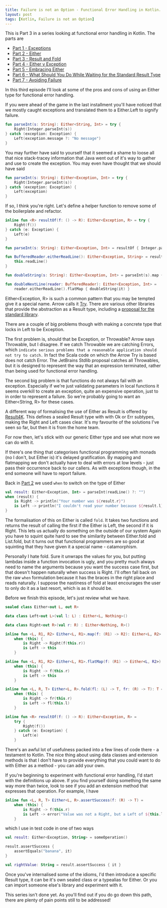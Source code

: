 ```yaml
---
title: Failure is not an Option - Functional Error Handling in Kotlin. Part 3 - Result and Fold
layout: post
tags: [Kotlin, Failure is not an Option]
---
```

This is Part 3 in a series looking at functional error handling in Kotlin. The parts are

* [Part 1 - Exceptions](failure-is-not-an-option-part-1.html)
* [Part 2 - Either](failure-is-not-an-option-part-2.html)
* [Part 3 - Result and Fold](failure-is-not-an-option-part-3.html)
* [Part 4 - Either v Exception](failure-is-not-an-option-part-4.html)
* [Part 5 - Embracing Either](failure-is-not-an-option-part-5.html)
* [Part 6 - What Should You Do While Waiting for the Standard Result Type](failure-is-not-an-option-part-6.html)
* [Part 7 - Avoiding Failure](failure-is-not-an-option-part-7.html)

In this third episode I’ll look at some of the pros and cons of using an Either type for functional error handling.

If you were ahead of the game in the last installment you'll have noticed that we mostly caught exceptions and translated them to a Either.Left to signify failure.

```kotlin
fun parseInt(s: String): Either<String, Int> = try {
    Right(Integer.parseInt(s))
} catch (exception: Exception) {
    Left(exception.message ?: "No message")
}
```

You may further have said to yourself that it seemed a shame to loose all that nice stack-tracey information that Java went out of it's way to gather and use to create the exception. You may even have thought that we should have said

```kotlin
fun parseInt(s: String): Either<Exception, Int> = try {
    Right(Integer.parseInt(s))
} catch (exception: Exception) {
    Left(exception)
}
```

If so, I think you're right. Let's define a helper function to remove some of the boilerplate and refactor.

```kotlin
inline fun <R> resultOf(f: () -> R): Either<Exception, R> = try {
    Right(f())
} catch (e: Exception) {
    Left(e)
}

fun parseInt(s: String): Either<Exception, Int> = resultOf { Integer.parseInt(s) }

fun BufferedReader.eitherReadLine(): Either<Exception, String> = resultOf {
    this.readLine()
}

fun doubleString(s: String): Either<Exception, Int> = parseInt(s).map { 2 * it }

fun doubleNextLine(reader: BufferedReader): Either<Exception, Int> =
    reader.eitherReadLine().flatMap { doubleString(it) }
```

Either<Exception, R> is such a common pattern that you may be tempted give it a special name. Arrow calls it [Try](http://arrow-kt.io/docs/datatypes/try/). There are various other libraries that provide the abstraction as a Result type, including a [proposal for the standard library](https://youtrack.jetbrains.com/issue/KT-18608).

There are a couple of big problems though with making a concrete type that locks in Left to be Exception.

The first problem is, should that be Exception, or Throwable? Arrow says Throwable, but I disagree. If we catch Throwable we are catching Errors, which `indicate serious problems that a reasonable application should not try to catch.` In fact the Scala code on which the Arrow Try is based does not catch Error. The JetBrains Stdlib proposal catches all Throwables, but it is designed to represent the way that an expression terminated, rather than being used for functional error handling.

The second big problem is that functions do not always fail with an exception. Especially if we're just validating parameters in local functions it seems overkill to create an exception, quite an expensive operation, just to in order to represent a failure. So we're probably going to want an Either<String, R> for these cases.

A different way of formalising the use of Either as Result is offered by [Result4K](https://github.com/npryce/result4k). This defines a sealed Result type with with Ok or Err subtypes, making the Right and Left cases clear. It's my favourite of the solutions I've seen so far, but then it is from the home team.

For now then, let's stick with our generic Either type and see what more we can do with it.

If there's one thing that categorises functional programming with monads (no I don't, but Either is) it's delayed gratification. By mapping and flatmapping we don't actually have to deal with errors at low levels - just pass their occurrence back to our callers. As with exceptions though, in the end someone will have to report failure.

Back in [Part 2](failure-is-not-an-option-part-2.html) we used `when` to switch on the type of Either

```kotlin
val result: Either<Exception, Int> = parseInt(readLine() ?: "")
when (result) {
    is Right -> println("Your number was ${result.r}")
    is Left -> println("I couldn't read your number because ${result.l}")
}
```

The formalisation of this on Either is called `fold`. It takes two functions and returns the result of calling the first if the Either is Left, the second if it is Right.
This lets us actually do something on the outside of our system
Again you have to squint quite hard to see the similarity between Either.fold and List.fold, but it turns out that functional programmers are so good at squinting that they have given it a special name - catamorphism.

Personally I hate fold. Sure it unwraps the values for you, but putting lambdas inside a function invocation is ugly, and you pretty much always need to name the arguments because you want the success case first, but that doesn't happen naturally when success is Right. I'll often fall back on the raw `when` formulation because it has the braces in the right place and reads naturally. I suppose the nastiness of fold at least encourages the user to only do it as a last resort, which is as it should be.

Before we finish this episode, let's just review what we have.


```kotlin
sealed class Either<out L, out R>

data class Left<out L>(val l: L) : Either<L, Nothing>()

data class Right<out R>(val r: R) : Either<Nothing, R>()

inline fun <L, R1, R2> Either<L, R1>.map(f: (R1) -> R2): Either<L, R2> =
    when (this) {
        is Right -> Right(f(this.r))
        is Left -> this
    }

inline fun <L, R1, R2> Either<L, R1>.flatMap(f: (R1) -> Either<L, R2>): Either<L, R2> =
    when (this) {
        is Right -> f(this.r)
        is Left -> this
    }

inline fun <L, R, T> Either<L, R>.fold(fl: (L) -> T, fr: (R) -> T): T =
    when (this) {
        is Right -> fr(this.r)
        is Left -> fl(this.l)
    }

inline fun <R> resultOf(f: () -> R): Either<Exception, R> =
    try {
        Right(f())
    } catch (e: Exception) {
        Left(e)
    }
```

There's an awful lot of usefulness packed into a few lines of code there - a testament to Kotlin. The nice thing about using data classes and extension methods is that I don't have to provide everything that you could want to do with Either as a method - you can add your own.

If you're beginning to experiment with functional error handling, I'd start with the definitions up above. If you find yourself doing something the same way more than twice, look to see if you add an extension method that expresses that operation. For example, I have

```kotlin
inline fun <L, R, T> Either<L, R>.assertSuccess(f: (R) -> T) =
    when (this) {
        is Right -> f(this.r)
        is Left -> error("Value was not a Right, but a Left of ${this.l}")
    }
```

which I use in test code in one of two ways

```kotlin
val result: Either<Exception, String> = someOperation()

result.assertSuccess {
    assertEquals("banana", it)
}

val rightValue: String = result.assertSuccess { it }
```

Once you've internalised some of the idioms, I'd then introduce a specific Result type, it can be it's own sealed class or a typealias for Either. Or you can import someone else's library and experiment with it.

This series isn't done yet. As you'll find out if you do go down this path, there are plenty of pain points still to be addressed!

